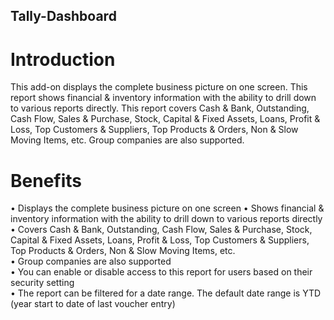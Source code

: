 ## Tally-Dashboard

# Introduction
This add-on displays the complete business picture on one screen. This report shows financial & inventory information with the ability to drill down to various reports directly.
This report covers Cash & Bank, Outstanding, Cash Flow, Sales & Purchase, Stock, Capital & Fixed Assets, Loans, Profit & Loss, Top Customers & Suppliers, Top Products & Orders, Non & Slow Moving Items, etc. Group companies are also supported.

# Benefits
•	Displays the complete business picture on one screen
•	Shows financial & inventory information with the ability to drill down to various reports directly	 
•	Covers Cash & Bank, Outstanding, Cash Flow, Sales & Purchase, Stock, Capital & Fixed Assets, Loans, Profit & Loss, Top Customers & Suppliers, Top Products & Orders, Non & Slow Moving Items, etc.	 
•	Group companies are also supported	 
•	You can enable or disable access to this report for users based on their security setting	 
•	The report can be filtered for a date range. The default date range is YTD (year start to date of last voucher entry)
